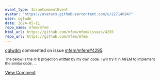 ```yaml
---
event_type: IssueCommentEvent
avatar: "https://avatars.githubusercontent.com/u/22714694?"
user: cglwdm
date: 2024-05-11
repo_name: mfem/mfem
html_url: https://github.com/mfem/mfem/issues/4295
repo_url: https://github.com/mfem/mfem
---
```


<a href='https://github.com/cglwdm' target='_blank'>cglwdm</a> commented on issue <a href='https://github.com/mfem/mfem/issues/4295' target='_blank'>mfem/mfem#4295</a>.

<small>The below is the RTk projection written by my own code, I will try it in MFEM to implement the similar code....</small>

<a href='https://github.com/mfem/mfem/issues/4295' target='_blank'>View Comment</a>